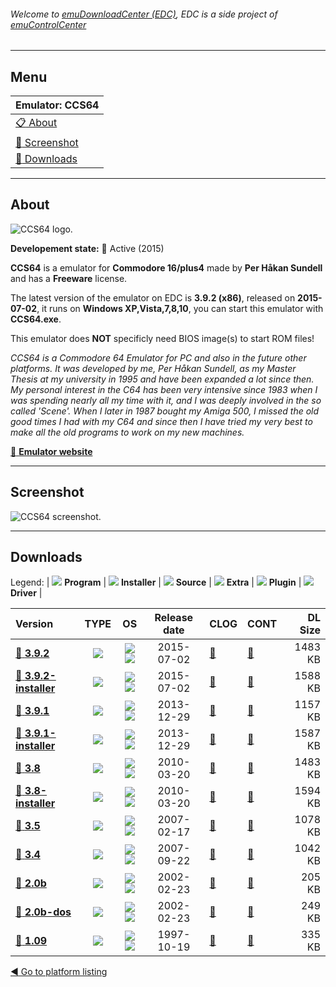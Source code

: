 ###### Welcome to [emuDownloadCenter (EDC)](https://github.com/PhoenixInteractiveNL/emuDownloadCenter/wiki/), EDC is a side project of [emuControlCenter](https://github.com/PhoenixInteractiveNL/emuControlCenter/wiki/)
***
## Menu
| **Emulator: CCS64** |
|:---------|
| [:clipboard: About](#about) |
| [:sunrise: Screenshot](#screenshot) |
| [:floppy_disk: Downloads](#downloads) |
***
## About
![](https://github.com/PhoenixInteractiveNL/emuDownloadCenter/wiki/images_emulator/ccs64_logo_200.jpg "CCS64 logo.")

**Developement state:** :large_blue_circle: Active (2015)

**CCS64** is a emulator for **Commodore 16/plus4** made by **Per Håkan Sundell** and has a **Freeware** license.

The latest version of the emulator on EDC is **3.9.2 (x86)**, released on **2015-07-02**, it runs on **Windows XP,Vista,7,8,10**, you can start this emulator with **CCS64.exe**.

This emulator does **NOT** specificly need BIOS image(s) to start ROM files!

_CCS64 is a Commodore 64 Emulator for PC and also in the future other platforms. It was developed by me, Per Håkan Sundell, as my Master Thesis at my university in 1995 and have been expanded a lot since then. My personal  interest in the C64 has been very intensive since 1983 when I was spending nearly all my time with it, and I was deeply involved in the so called 'Scene'. When I later in 1987 bought my Amiga 500, I missed the old good times I had with my C64 and since then I have tried my very best to make all the old programs to work on my new machines._

[:link: **Emulator website**](http://www.ccs64.com/)
***
## Screenshot
![](https://raw.githubusercontent.com/PhoenixInteractiveNL/emuDownloadCenter/master/hooks/ccs64/emulator_screen_01.jpg "CCS64 screenshot.")
***
## Downloads
Legend:
| ![](https://raw.githubusercontent.com/wiki/PhoenixInteractiveNL/emuDownloadCenter/images_misc/icon_program_24.png) **Program** | 
![](https://raw.githubusercontent.com/wiki/PhoenixInteractiveNL/emuDownloadCenter/images_misc/icon_installer_24.png) **Installer** | 
![](https://raw.githubusercontent.com/wiki/PhoenixInteractiveNL/emuDownloadCenter/images_misc/icon_source_code_24.png) **Source** | 
![](https://raw.githubusercontent.com/wiki/PhoenixInteractiveNL/emuDownloadCenter/images_misc/icon_extra_24.png) **Extra** | 
![](https://raw.githubusercontent.com/wiki/PhoenixInteractiveNL/emuDownloadCenter/images_misc/icon_plugin_24.png) **Plugin** | 
![](https://raw.githubusercontent.com/wiki/PhoenixInteractiveNL/emuDownloadCenter/images_misc/icon_driver_24.png) **Driver** | 
 
| Version  | TYPE | OS | Release date  | CLOG | CONT | DL Size  |
|:---------|:----:|:--:|:-------------:|:-----|:-----|---------:|
| [:floppy_disk: **3.9.2**](https://github.com/PhoenixInteractiveNL/edc-repo0003/raw/master/ccs64/3.9.2.7z) | ![](https://raw.githubusercontent.com/wiki/PhoenixInteractiveNL/emuDownloadCenter/images_misc/icon_program_24.png) | ![](https://raw.githubusercontent.com/wiki/PhoenixInteractiveNL/emuDownloadCenter/images_misc/logo_windows_24.png)![](https://raw.githubusercontent.com/wiki/PhoenixInteractiveNL/emuDownloadCenter/images_misc/icon_32-bit_24.png) | 2015-07-02 | [:page_facing_up:](https://github.com/PhoenixInteractiveNL/edc-repo0003/blob/master/ccs64/3.9.2_changelog.txt) | [:mag_right:](https://github.com/PhoenixInteractiveNL/edc-repo0003/blob/master/ccs64/3.9.2_contents.txt) | 1483 KB |
| [:floppy_disk: **3.9.2-installer**](https://github.com/PhoenixInteractiveNL/edc-repo0003/raw/master/ccs64/3.9.2-installer.7z) | ![](https://raw.githubusercontent.com/wiki/PhoenixInteractiveNL/emuDownloadCenter/images_misc/icon_installer_24.png) | ![](https://raw.githubusercontent.com/wiki/PhoenixInteractiveNL/emuDownloadCenter/images_misc/logo_windows_24.png)![](https://raw.githubusercontent.com/wiki/PhoenixInteractiveNL/emuDownloadCenter/images_misc/icon_32-bit_24.png) | 2015-07-02 | [:page_facing_up:](https://github.com/PhoenixInteractiveNL/edc-repo0003/blob/master/ccs64/3.9.2-installer_changelog.txt) | [:mag_right:](https://github.com/PhoenixInteractiveNL/edc-repo0003/blob/master/ccs64/3.9.2-installer_contents.txt) | 1588 KB |
| [:floppy_disk: **3.9.1**](https://github.com/PhoenixInteractiveNL/edc-repo0003/raw/master/ccs64/3.9.1.7z) | ![](https://raw.githubusercontent.com/wiki/PhoenixInteractiveNL/emuDownloadCenter/images_misc/icon_program_24.png) | ![](https://raw.githubusercontent.com/wiki/PhoenixInteractiveNL/emuDownloadCenter/images_misc/logo_windows_24.png)![](https://raw.githubusercontent.com/wiki/PhoenixInteractiveNL/emuDownloadCenter/images_misc/icon_32-bit_24.png) | 2013-12-29 | [:page_facing_up:](https://github.com/PhoenixInteractiveNL/edc-repo0003/blob/master/ccs64/3.9.1_changelog.txt) | [:mag_right:](https://github.com/PhoenixInteractiveNL/edc-repo0003/blob/master/ccs64/3.9.1_contents.txt) | 1157 KB |
| [:floppy_disk: **3.9.1-installer**](https://github.com/PhoenixInteractiveNL/edc-repo0003/raw/master/ccs64/3.9.1-installer.7z) | ![](https://raw.githubusercontent.com/wiki/PhoenixInteractiveNL/emuDownloadCenter/images_misc/icon_installer_24.png) | ![](https://raw.githubusercontent.com/wiki/PhoenixInteractiveNL/emuDownloadCenter/images_misc/logo_windows_24.png)![](https://raw.githubusercontent.com/wiki/PhoenixInteractiveNL/emuDownloadCenter/images_misc/icon_32-bit_24.png) | 2013-12-29 | [:page_facing_up:](https://github.com/PhoenixInteractiveNL/edc-repo0003/blob/master/ccs64/3.9.1-installer_changelog.txt) | [:mag_right:](https://github.com/PhoenixInteractiveNL/edc-repo0003/blob/master/ccs64/3.9.1-installer_contents.txt) | 1587 KB |
| [:floppy_disk: **3.8**](https://github.com/PhoenixInteractiveNL/edc-repo0003/raw/master/ccs64/3.8.7z) | ![](https://raw.githubusercontent.com/wiki/PhoenixInteractiveNL/emuDownloadCenter/images_misc/icon_program_24.png) | ![](https://raw.githubusercontent.com/wiki/PhoenixInteractiveNL/emuDownloadCenter/images_misc/logo_windows_24.png)![](https://raw.githubusercontent.com/wiki/PhoenixInteractiveNL/emuDownloadCenter/images_misc/icon_32-bit_24.png) | 2010-03-20 | [:page_facing_up:](https://github.com/PhoenixInteractiveNL/edc-repo0003/blob/master/ccs64/3.8_changelog.txt) | [:mag_right:](https://github.com/PhoenixInteractiveNL/edc-repo0003/blob/master/ccs64/3.8_contents.txt) | 1483 KB |
| [:floppy_disk: **3.8-installer**](https://github.com/PhoenixInteractiveNL/edc-repo0003/raw/master/ccs64/3.8-installer.7z) | ![](https://raw.githubusercontent.com/wiki/PhoenixInteractiveNL/emuDownloadCenter/images_misc/icon_installer_24.png) | ![](https://raw.githubusercontent.com/wiki/PhoenixInteractiveNL/emuDownloadCenter/images_misc/logo_windows_24.png)![](https://raw.githubusercontent.com/wiki/PhoenixInteractiveNL/emuDownloadCenter/images_misc/icon_32-bit_24.png) | 2010-03-20 | [:page_facing_up:](https://github.com/PhoenixInteractiveNL/edc-repo0003/blob/master/ccs64/3.8-installer_changelog.txt) | [:mag_right:](https://github.com/PhoenixInteractiveNL/edc-repo0003/blob/master/ccs64/3.8-installer_contents.txt) | 1594 KB |
| [:floppy_disk: **3.5**](https://github.com/PhoenixInteractiveNL/edc-repo0003/raw/master/ccs64/3.5.7z) | ![](https://raw.githubusercontent.com/wiki/PhoenixInteractiveNL/emuDownloadCenter/images_misc/icon_program_24.png) | ![](https://raw.githubusercontent.com/wiki/PhoenixInteractiveNL/emuDownloadCenter/images_misc/logo_windows_24.png)![](https://raw.githubusercontent.com/wiki/PhoenixInteractiveNL/emuDownloadCenter/images_misc/icon_32-bit_24.png) | 2007-02-17 | [:page_facing_up:](https://github.com/PhoenixInteractiveNL/edc-repo0003/blob/master/ccs64/3.5_changelog.txt) | [:mag_right:](https://github.com/PhoenixInteractiveNL/edc-repo0003/blob/master/ccs64/3.5_contents.txt) | 1078 KB |
| [:floppy_disk: **3.4**](https://github.com/PhoenixInteractiveNL/edc-repo0003/raw/master/ccs64/3.4.7z) | ![](https://raw.githubusercontent.com/wiki/PhoenixInteractiveNL/emuDownloadCenter/images_misc/icon_program_24.png) | ![](https://raw.githubusercontent.com/wiki/PhoenixInteractiveNL/emuDownloadCenter/images_misc/logo_windows_24.png)![](https://raw.githubusercontent.com/wiki/PhoenixInteractiveNL/emuDownloadCenter/images_misc/icon_32-bit_24.png) | 2007-09-22 | [:page_facing_up:](https://github.com/PhoenixInteractiveNL/edc-repo0003/blob/master/ccs64/3.4_changelog.txt) | [:mag_right:](https://github.com/PhoenixInteractiveNL/edc-repo0003/blob/master/ccs64/3.4_contents.txt) | 1042 KB |
| [:floppy_disk: **2.0b**](https://github.com/PhoenixInteractiveNL/edc-repo0003/raw/master/ccs64/2.0b.7z) | ![](https://raw.githubusercontent.com/wiki/PhoenixInteractiveNL/emuDownloadCenter/images_misc/icon_program_24.png) | ![](https://raw.githubusercontent.com/wiki/PhoenixInteractiveNL/emuDownloadCenter/images_misc/logo_windows_24.png)![](https://raw.githubusercontent.com/wiki/PhoenixInteractiveNL/emuDownloadCenter/images_misc/icon_32-bit_24.png) | 2002-02-23 | [:page_facing_up:](https://github.com/PhoenixInteractiveNL/edc-repo0003/blob/master/ccs64/2.0b_changelog.txt) | [:mag_right:](https://github.com/PhoenixInteractiveNL/edc-repo0003/blob/master/ccs64/2.0b_contents.txt) | 205 KB |
| [:floppy_disk: **2.0b-dos**](https://github.com/PhoenixInteractiveNL/edc-repo0003/raw/master/ccs64/2.0b-dos.7z) | ![](https://raw.githubusercontent.com/wiki/PhoenixInteractiveNL/emuDownloadCenter/images_misc/icon_program_24.png) | ![](https://raw.githubusercontent.com/wiki/PhoenixInteractiveNL/emuDownloadCenter/images_misc/logo_dos_24.png)![](https://raw.githubusercontent.com/wiki/PhoenixInteractiveNL/emuDownloadCenter/images_misc/icon_32-bit_24.png) | 2002-02-23 | [:page_facing_up:](https://github.com/PhoenixInteractiveNL/edc-repo0003/blob/master/ccs64/2.0b-dos_changelog.txt) | [:mag_right:](https://github.com/PhoenixInteractiveNL/edc-repo0003/blob/master/ccs64/2.0b-dos_contents.txt) | 249 KB |
| [:floppy_disk: **1.09**](https://github.com/PhoenixInteractiveNL/edc-repo0003/raw/master/ccs64/1.09.7z) | ![](https://raw.githubusercontent.com/wiki/PhoenixInteractiveNL/emuDownloadCenter/images_misc/icon_program_24.png) | ![](https://raw.githubusercontent.com/wiki/PhoenixInteractiveNL/emuDownloadCenter/images_misc/logo_dos_24.png)![](https://raw.githubusercontent.com/wiki/PhoenixInteractiveNL/emuDownloadCenter/images_misc/icon_32-bit_24.png) | 1997-10-19 | [:page_facing_up:](https://github.com/PhoenixInteractiveNL/edc-repo0003/blob/master/ccs64/1.09_changelog.txt) | [:mag_right:](https://github.com/PhoenixInteractiveNL/edc-repo0003/blob/master/ccs64/1.09_contents.txt) | 335 KB |

[:arrow_backward: Go to platform listing](https://github.com/PhoenixInteractiveNL/emuDownloadCenter/wiki/EDC-Platform-List)

